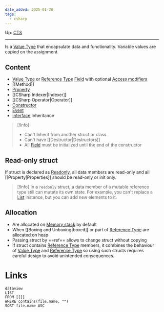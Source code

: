 ```yaml
---
date_added: 2025-01-20
tags:
  - csharp
---
```

Up: [CTS](CTS.md)
___
 Is a [Value Type](Value%20Type.md) that encapsulate data and functionality. Variable values are copied on the assignment.

## Content

- [Value Type](Value%20Type.md) or [Reference Type](Reference%20Type.md) [Field](Field.md) with optional [Access modifiers](Access%20modifiers.md)
- [[Method]]
- [Property](Property.md)
- [[CSharp Indexer|Indexer]]
- [[CSharp Operator|Operator]]
- [Constructor](Constructor.md)
- [Event](Event)
- [Interface](Interface.md) inheritance

>[!Info]
> - Can't Inherit from another struct or class
> - Can't have [[Destructor|Destructors]]
> - All [Field](Field.md) must be initialized until the end of the constructor

## Read-only struct

If struct is declared as [Readonly](Readonly), all data members are read-only and all [[Property|Properties]] should be read-only or init only.

>[!Info]
>In a `readonly` struct, a data member of a mutable reference type still can mutate its own state. For example, you can't replace a [List](https://learn.microsoft.com/en-us/dotnet/api/system.collections.generic.list-1) instance, but you can add new elements to it.

## Allocation

- Are allocated on [Memory stack](Memory%20stack.md) by default
- When [[Boxing and Unboxing|boxed]] or part of [Reference Type](Reference%20Type.md) are allocated on heap
- Passing struct by ==ref== allows to change struct without copying
- If struct contains [Reference Type](Reference%20Type.md) members, it combines the behaviour of [Value Type](Value%20Type.md) and [Reference Type](Reference%20Type.md) so using such structs requires careful design to avoid unintended consequences.


# Links

```
dataview
LIST
FROM [[]]
WHERE contains(file.name, "")
SORT file.name ASC
```
